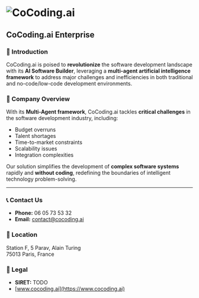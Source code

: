 # ![CoCoding.ai](https://assets.cocoding.ai/brand/logo.png)

## CoCoding.ai Enterprise

### 🚀 Introduction
CoCoding.ai is poised to **revolutionize** the software development landscape with its **AI Software Builder**, leveraging a **multi-agent artificial intelligence framework** to address major challenges and inefficiencies in both traditional and no-code/low-code development environments.

### 🤖 Company Overview
With its **Multi-Agent framework**, CoCoding.ai tackles **critical challenges** in the software development industry, including:
- Budget overruns  
- Talent shortages  
- Time-to-market constraints  
- Scalability issues  
- Integration complexities  

Our solution simplifies the development of **complex software systems** rapidly and **without coding**, redefining the boundaries of intelligent technology problem-solving.

---

### 📞 Contact Us
- **Phone:** 06 05 73 53 32  
- **Email:** [contact@cocoding.ai](mailto:contact@cocoding.ai)

### 📍 Location
Station F, 5 Parav, Alain Turing  
75013 Paris, France  

### 📜 Legal
- **SIRET:** TODO  
- [www.cocoding.ai](https://www.cocoding.ai)
